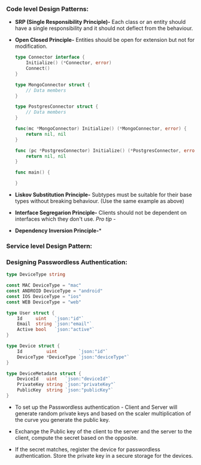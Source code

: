 ### Code level Design Patterns: 

* **SRP (Single Responsibility Principle)-** Each class or an entity should have a single responsibility and it should not deflect from the behaviour.

* **Open Closed Principle-** Entities should be open for extension but not for modification.

    ```go
    type Connector interface {
        Initialize() (*Connector, error)
        Connect()
    }

    type MongoConnector struct {
        // Data members
    }

    type PostgresConnector struct {
        // Data members
    }

    func(mc *MongoConnector) Initialize() (*MongoConnector, error) {
        return nil, nil
    }

    func (pc *PostgresConnector) Initialize() (*PostgresConnector, error) {
        return nil, nil
    }

    func main() {

    }
    ```
* **Liskov Substitution Principle-** Subtypes must be suitable for their base types without breaking behaviour. (Use the same example as above)

* **Interface Segregarion Principle-** Clients should not be dependent on interfaces which they don't use. *Pro tip* - 

* **Dependency Inversion Principle-***


### Service level Design Pattern:


### Designing Passwordless Authentication:
```go
type DeviceType string

const MAC DeviceType = "mac"
const ANDROID DeviceType = "android"
const IOS DeviceType = "ios"
const WEB DeviceType = "web"

type User struct {
	Id     uint   `json:"id"`
	Email  string `json:"email"`
	Active bool   `json:"active"`
}

type Device struct {
	Id         uint        `json:"id"`
	DeviceType *DeviceType `json:"deviceType"`
}

type DeviceMetadata struct {
	DeviceId   uint   `json:"deviceId"`
	PrivateKey string `json:"privateKey"`
	PublicKey  string `json:"publicKey"`
}
```

- To set up the Passwordless authentication - Client and Server will generate random private keys and based on the scaler multiplication of the curve you generate the public key.

- Exchange the Public key of the client to the server and the server to the client, compute the secret based on the opposite.

- If the secret matches, register the device for passwordless authentication. Store the private key in a secure storage for the devices.



